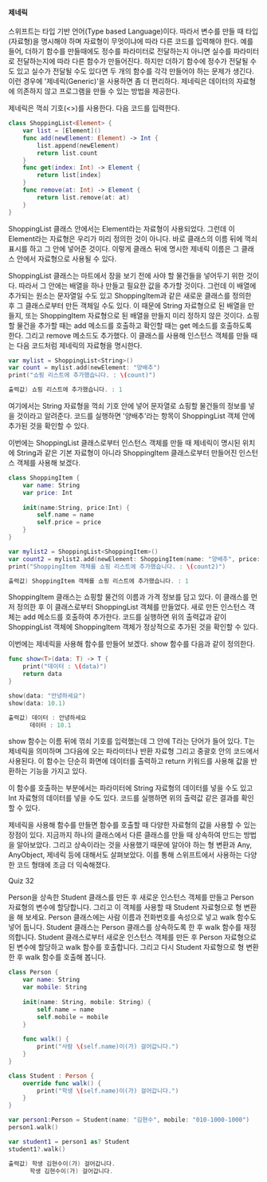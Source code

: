 #### 제네릭

스위프트는 타입 기반 언어(Type based Language)이다. 따라서 변수를 만들 때 타입(자료형)을 명시해야 하며 자료형이 무엇이냐에 따라 다른 코드를 입력해야 한다.
예를 들어, 더하기 함수를 만들때에도 정수를 파라미터로 전달하는지 아니면 실수를 파라미터로 전달하는지에 따라 다른 함수가 만들어진다.
하지만 더하기 함수에 정수가 전달될 수도 있고 실수가 전달될 수도 있다면 두 개의 함수를 각각 만들어야 하는 문제가 생긴다.
이런 경우에 '제네릭(Generic)'을 사용하면 좀 더 편리하다. 제네릭은 데이터의 자료형에 의존하지 않고 프로그램을 만들 수 있는 방법을 제공한다.

제네릭은 꺽쇠 기호(<>)를 사용한다. 다음 코드를 입력한다.
```swift
class ShoppingList<Element> {
    var list = [Element]()
    func add(newElement: Element) -> Int {
        list.append(newElement)
        return list.count
    }
    func get(index: Int) -> Element {
        return list[index]
    }
    func remove(at: Int) -> Element {
        return list.remove(at: at)
    }
}
```
ShoppingList 클래스 안에서는 Element라는 자료형이 사용되었다. 그런데 이 Element라는 자료형은 우리가 미리 정의한 것이 아니다. 바로 클래스의 이름 뒤에 꺽쇠 표시를 하고 그 안에 넣어준 것이다.
이렇게 클래스 뒤에 명시한 제네릭 이름은 그 클래스 안에서 자료형으로 사용될 수 있다.

ShoppingList 클래스는 마트에서 장을 보기 전에 사야 할 물건들을 넣어두기 위한 것이다. 따라서 그 안에는 배열을 하나 만들고 필요한 값을 추가할 것이다.
그런데 이 배열에 추가되는 원소는 문자열일 수도 있고 ShoppingItem과 같은 새로운 클래스를 정의한 후 그 클래스로부터 만든 객체일 수도 있다.
이 때문에 String 자료형으로 된 배열을 만들지, 또는 ShoppingItem 자료형으로 된 배열을 만들지 미리 정하지 않은 것이다.
쇼핑할 물건을 추가할 때는 add 메소드를 호출하고 확인할 때는 get 메소드를 호출하도록 한다. 그리고 remove 메소드도 추가했다.
이 클래스를 사용해 인스턴스 객체를 만들 때는 다음 코드처럼 제네릭의 자료형을 명시한다.
```swift
var mylist = ShoppingList<String>()
var count = mylist.add(newElement: "양배추")
print("쇼핑 리스트에 추가했습니다. : \(count)")

출력값) 쇼핑 리스트에 추가했습니다. : 1
```
여기에서는 String 자료형을 꺽쇠 기호 안에 넣어 문자열로 쇼핑할 물건들의 정보를 넣을 것이라고 알려준다. 코드를 실행하면 '양배추'라는 항목이 ShoppingList 객체 안에 추가된 것을 확인할 수 있다.

이번에는 ShoppingList 클래스로부터 인스턴스 객체를 만들 때 제네릭이 명시된 위치에 String과 같은 기본 자료형이 아니라 ShoppingItem 클래스로부터 만들어진 인스턴스 객체를 사용해 보겠다.
```swift
class ShoppingItem {
    var name: String
    var price: Int
    
    init(name:String, price:Int) {
        self.name = name
        self.price = price
    }
}

var mylist2 = ShoppingList<ShoppingItem>()
var count2 = mylist2.add(newElement: ShoppingItem(name: "양배추", price: 1000))
print("ShoppingItem 객체를 쇼핑 리스트에 추가했습니다. : \(count2)")

출력값) ShoppingItem 객체를 쇼핑 리스트에 추가했습니다. : 1
```
ShoppingItem 클래스는 쇼핑할 물건의 이름과 가격 정보를 담고 있다. 이 클래스를 먼저 정의한 후 이 클래스로부터 ShoppingList 객체를 만들었다.
새로 만든 인스턴스 객체는 add 메소드를 호출하여 추가한다. 코드를 실행하면 위의 출력값과 같이 ShoppingList 객체에 ShoppingItem 객체가 정상적으로 추가된 것을 확인할 수 있다.

이번에는 제네릭을 사용해 함수를 만들어 보겠다. show 함수를 다음과 같이 정의한다.
```swift
func show<T>(data: T) -> T {
    print("데이터 : \(data)")
    return data
}

show(data: "안녕하세요")
show(data: 10.1)

출력값) 데이터 : 안녕하세요
      데이터 : 10.1
```
show 함수는 이름 뒤에 꺾쇠 기호를 입력했는데 그 안에 T라는 단어가 들어 있다. T는 제네릭을 의미하며 그다음에 오는 파라미터나 반환 자료형 그리고 중괄호 안의 코드에서 사용된다.
이 함수는 단순히 화면에 데이터를 출력하고 return 키워드를 사용해 값을 반환하는 기능을 가지고 있다.

이 함수를 호출하는 부분에서는 파라미터에 String 자료형의 데이터를 넣을 수도 있고 Int 자료형의 데이터를 넣을 수도 있다. 코드를 실행하면 위의 출력값 같은 결과를 확인할 수 있다.

제네릭을 사용해 함수를 만들면 함수를 호출할 때 다양한 자료형의 값을 사용할 수 있는 장점이 있다. 지금까지 하나의 클래스에서 다른 클래스를 만들 때 상속하여 만드는 방법을 알아보았다.
그리고 상속이라는 것을 사용했기 때문에 알아야 하는 형 변환과 Any, AnyObject, 제네릭 등에 대해서도 살펴보았다. 이를 통해 스위프트에서 사용하는 다양한 코드 형태에 조금 더 익숙해졌다.

Quiz 32

Person을 상속한 Student 클래스를 만든 후 새로운 인스턴스 객체를 만들고 Person 자료형의 변수에 할당합니다. 그리고 이 객체를 사용할 때 Student 자료형으로 형 변환을 해 보세요.
Person 클래스에는 사람 이름과 전화번호를 속성으로 넣고 walk 함수도 넣어 둡니다. Student 클래스는 Person 클래스를 상속하도록 한 후 walk 함수를 재정의합니다.
Student 클래스로부터 새로운 인스턴스 객체를 만든 후 Person 자료형으로 된 변수에 할당하고 walk 함수를 호출합니다. 그리고 다시 Student 자료형으로 형 변환한 후 walk 함수를 호출해 봅니다.
```swift
class Person {
    var name: String
    var mobile: String
    
    init(name: String, mobile: String) {
        self.name = name
        self.mobile = mobile
    }
    
    func walk() {
        print("사람 \(self.name)이(가) 걸어갑니다.")
    }
}

class Student : Person {
    override func walk() {
        print("학생 \(self.name)이(가) 걸어갑니다.")
    }
}

var person1:Person = Student(name: "김현수", mobile: "010-1000-1000")
person1.walk()

var student1 = person1 as? Student
student1?.walk()

출력값) 학생 김현수이(가) 걸어갑니다.
      학생 김현수이(가) 걸어갑니다.
```

